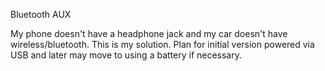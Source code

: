 Bluetooth AUX

My phone doesn't have a headphone jack and my car doesn't have wireless/bluetooth. This is my solution. 
Plan for initial version powered via USB and later may move to using a battery if necessary.
